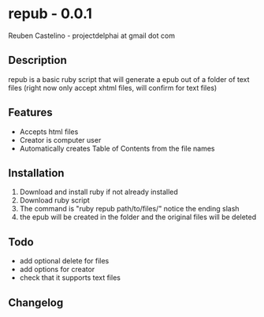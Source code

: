 repub - 0.0.1
=========
Reuben Castelino - projectdelphai at gmail dot com

Description
-----------
repub is a basic ruby script that will generate a epub out of a folder of text files (right now only accept xhtml files, will confirm for text files)

Features
--------
- Accepts html files
- Creator is computer user
- Automatically creates Table of Contents from the file names

Installation
------------
1. Download and install ruby if not already installed
2. Download ruby script
3. The command is "ruby repub path/to/files/" notice the ending slash
4. the epub will be created in the folder and the original files will be deleted

Todo
-------------
* add optional delete for files
* add options for creator
* check that it supports text files

Changelog
-------------

